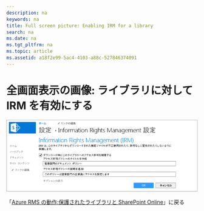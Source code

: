 ```yaml
---
description: na
keywords: na
title: Full screen picture: Enabling IRM for a library
search: na
ms.date: na
ms.tgt_pltfrm: na
ms.topic: article
ms.assetid: a18f2e99-5ac4-4103-a88c-527846374091
---
```

# 全画面表示の画像: ライブラリに対して IRM を有効にする
![](../Image/AzRMS_StoryboardSPO_2.PNG)

「[Azure RMS の動作:保護されたライブラリと SharePoint Online](http://technet.microsoft.com/library/jj585026.aspx)」に戻る

